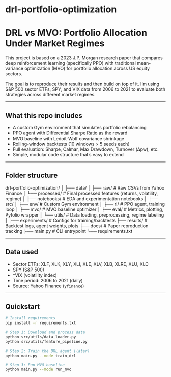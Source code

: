 # drl-portfolio-optimization

# DRL vs MVO: Portfolio Allocation Under Market Regimes

This project is based on a 2023 J.P. Morgan research paper that compares deep reinforcement learning (specifically PPO) with traditional mean-variance optimization (MVO) for portfolio allocation across US equity sectors.

The goal is to reproduce their results and then build on top of it. I’m using S&P 500 sector ETFs, SPY, and VIX data from 2006 to 2021 to evaluate both strategies across different market regimes.

---

## What this repo includes

- A custom Gym environment that simulates portfolio rebalancing
- PPO agent with Differential Sharpe Ratio as the reward
- MVO baseline with Ledoit-Wolf covariance shrinkage
- Rolling-window backtests (10 windows × 5 seeds each)
- Full evaluation: Sharpe, Calmar, Max Drawdown, Turnover (Δpw), etc.
- Simple, modular code structure that’s easy to extend

---

## Folder structure

drl-portfolio-optimization/
│
├── data/
│ ├── raw/ # Raw CSVs from Yahoo Finance
│ └── processed/ # Final processed features (returns, volatility, regime)
│
├── notebooks/ # EDA and experimentation notebooks
│
├── src/
│ ├── env/ # Custom Gym environment
│ ├── rl/ # PPO agent, training loop
│ ├── mvo/ # MVO baseline optimizer
│ ├── eval/ # Metrics, plotting, Pyfolio wrapper
│ └── utils/ # Data loading, preprocessing, regime labeling
│
├── experiments/ # Configs for training/backtests
├── results/ # Backtest logs, agent weights, plots
├── docs/ # Paper reproduction tracking
├── main.py # CLI entrypoint
└── requirements.txt


---

## Data used

- Sector ETFs: XLF, XLK, XLY, XLI, XLE, XLV, XLB, XLRE, XLU, XLC
- SPY (S&P 500)
- ^VIX (volatility index)
- Time period: 2006 to 2021 (daily)
- Source: Yahoo Finance (`yfinance`)

---

## Quickstart

```bash
# Install requirements
pip install -r requirements.txt

# Step 1: Download and process data
python src/utils/data_loader.py
python src/utils/feature_pipeline.py

# Step 2: Train the DRL agent (later)
python main.py --mode train_drl

# Step 3: Run MVO baseline
python main.py --mode run_mvo













